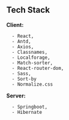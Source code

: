 
## Tech Stack

**Client:** 

      - React, 
      - Antd, 
      - Axios, 
      - Classnames, 
      - Localforage, 
      - Match-sorter, 
      - React-router-dom, 
      - Sass, 
      - Sort-by
      - Normalize.css

**Server:** 

      - Springboot, 
      - Hibernate
